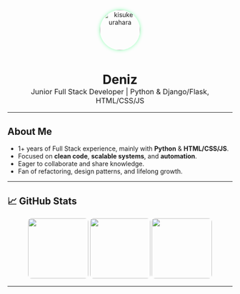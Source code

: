 <p align="center">
  <img src="https://media2.giphy.com/media/v1.Y2lkPTc5MGI3NjExbjFvcjhqcm02d3pvbWtyaTJhejE4MHlpZjlndGZjdWh3azMzOWN5dyZlcD12MV9pbnRlcm5hbF9naWZfYnlfaWQmY3Q9Zw/Q38VMrPlgWHXW/giphy.gif" alt="kisuke urahara" width="90" style="border-radius: 50%; box-shadow: 0 0 8px #8cffb2; margin-bottom: 10px;" />
</p>

<h1 align="center" style="margin-bottom:0;">
  Deniz <span style="font-size:0.8em;"></span> 
</h1>
<p align="center" style="margin-top:0; font-size:1.15em;">
  Junior Full Stack Developer | Python & Django/Flask, HTML/CSS/JS
</p>

---

## About Me

- 1+ years of Full Stack experience, mainly with **Python** & **HTML/CSS/JS**.
- Focused on **clean code**, **scalable systems**, and **automation**.
- Eager to collaborate and share knowledge.
- Fan of refactoring, design patterns, and lifelong growth.

---

## 📈 GitHub Stats

<div align="center">
  <img src="https://github-readme-stats.vercel.app/api?username=sylviachristel&theme=chartreuse-dark&hide_title=true&show_icons=true&count_private=true&include_all_commits=true" height="135" style="border-radius:8px;"/>
  <img src="https://github-readme-stats.vercel.app/api/top-langs?username=sylviachristel&layout=compact&langs_count=6&include_all_commits=true&theme=chartreuse-dark" height="135" style="border-radius:8px;"/>
  <img src="https://streak-stats.demolab.com?user=sylviachristel&theme=chartreuse-dark&count_private=true&include_all_commits=true"" height="135" style="border-radius:8px;"/>
</div>

---


<!--## WakaTime -->
<!--START_SECTION:waka-->
<!--END_SECTION:waka-->


